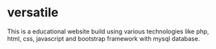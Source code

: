 # versatile
This is a educational website build using various technologies like php, html, css, javascript and bootstrap framework with mysql database.
